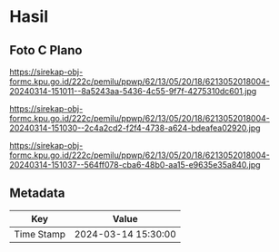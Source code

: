 # Hasil

## Foto C Plano

https://sirekap-obj-formc.kpu.go.id/222c/pemilu/ppwp/62/13/05/20/18/6213052018004-20240314-151011--8a5243aa-5436-4c55-9f7f-4275310dc601.jpg

https://sirekap-obj-formc.kpu.go.id/222c/pemilu/ppwp/62/13/05/20/18/6213052018004-20240314-151030--2c4a2cd2-f2f4-4738-a624-bdeafea02920.jpg

https://sirekap-obj-formc.kpu.go.id/222c/pemilu/ppwp/62/13/05/20/18/6213052018004-20240314-151037--564ff078-cba6-48b0-aa15-e9635e35a840.jpg


## Metadata

| Key        | Value               |
| ---------- | ------------------- |
| Time Stamp | 2024-03-14 15:30:00 |



